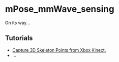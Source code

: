 # mPose_mmWave_sensing

On its way...


## Tutorials

- [Capture 3D Skeleton Points from Xbox Kinect.](https://github.com/Lynnes001/mPose_mmWave_sensing/blob/master/docs/capture_kinect.md)
- ...
